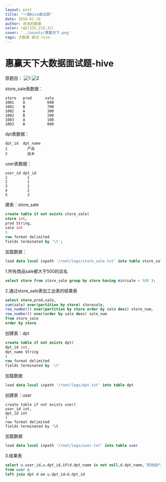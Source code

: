 ```yaml
---
layout: post
title: "一道Hive面试题"
date: 2018-01-16
author: 进击的数据
color: rgb(255,210,32)
cover: '../assets/惠赢天下.png'
tags: 大数据 面试 hive
---
```

# 惠赢天下大数据面试题-hive
原题目：
![1](https://lh3.googleusercontent.com/-3aHUI72sFII/XD8_GcX9T8I/AAAAAAAAAGM/ncslvH-JbfkZkNspnXrZy2D0ZyhoElb9ACHMYCw/I/1.png)
![2](https://lh3.googleusercontent.com/-Q38Wh8uefKU/XD8_fqJq7EI/AAAAAAAAAGU/sfeq-ExJa9Q0eLJNRUm4puB3yAJsOSXRgCHMYCw/I/2.png)


store_sale表数据：
```
store   prod      sale
1001	A          600
1001	B          700
1002	A          300
1002	B          200
1003	A          100
1003	B          800
```
dpt表数据：
```
dpt_id  dpt_name
1	      产品
2	      技术
```

user表数据：
```
user_id dpt_id
1	      1
2	      1
3	      2
4	      2
5	      3
```

建表：store_sale
```sql
create table if not exists store_sale(
store int,
prod String,
sale int
)
row format delimited
fields terminated by '\t';
```
加载数据：
```sql
load data local inpath '/root/logs/store_sale.txt' into table store_sale
```

1.所有商品sale都大于500的店名
```sql
select store from store_sale group by store having min(sale < 500 );
```
2.通过store_sale表加工出表的结果表
```sql
select store,prod,sale,
sum(sale) over(partition by store) storesale,
row_number() over(partition by store order by sale desc) store_num,
row_number() over(order by sale desc) sale_num
from store_sale
order by store
```
创建表：dpt
```sql
create table if not exists dpt(
dpt_id int,
dpt_name String
)
row format delimited
fields terminated by '\t'
```
加载数据
```sql
load data local inpath '/root/logs/dpt.txt' into table dpt
```
创建表：user
```
create table if not exists user(
user_id int,
dpt_id int
)
row format delimited
fields terminated by '\t
```
加载数据
```sql
load data local inpath '/root/logs/user.txt' into table user
```
3.结果表
```sql
select u.user_id,u.dpt_id,if(d.dpt_name is not null,d.dpt_name,'其他部门')
from user u 
left join dpt d on u.dpt_id=d.dpt_id
```